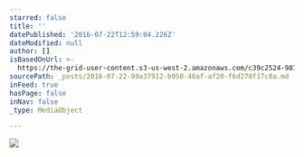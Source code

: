 ```yaml
---
starred: false
title: ''
datePublished: '2016-07-22T12:59:04.226Z'
dateModified: null
author: []
isBasedOnUrl: >-
  https://the-grid-user-content.s3-us-west-2.amazonaws.com/c39c2524-9875-4e28-88a4-22aac3e5d0a0.jpg
sourcePath: _posts/2016-07-22-99a37912-b950-46af-af20-f6d278f17c8a.md
inFeed: true
hasPage: false
inNav: false
_type: MediaObject

---
```

![](https://the-grid-user-content.s3-us-west-2.amazonaws.com/c39c2524-9875-4e28-88a4-22aac3e5d0a0.jpg)